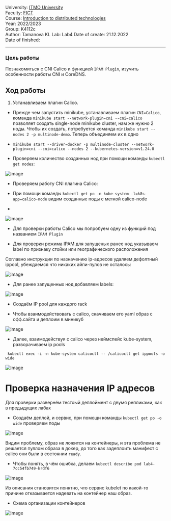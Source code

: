 University: [ITMO University](https://itmo.ru/ru/)  
Faculty: [FICT](https://fict.itmo.ru)  
Course: [Introduction to distributed technologies](https://github.com/itmo-ict-faculty/introduction-to-distributed-technologies)  
Year: 2022/2023  
Group: K4112c  
Author: Tamanova KL
Lab: Lab4
Date of create: 21.12.2022  
Date of finished: 

---

### Цель работы

Познакомиться с CNI Calico и функцией `IPAM Plugin`, изучить особенности работы CNI и CoreDNS.

## Ход работы
1. Устанавливаем плагин Calico.
- Прежде чем запустить minikube, устанавливаем плагин `CNI=Calico`, команда `minikube start --network-plugin=cni --cni=calico` позволяет создать single-node minikube cluster, нам же нужно 2 ноды. Чтобы их создать, потребуется команда `minikube start --nodes 2 -p multinode-demo`. Теперь объединяем их в одно

- `minikube start --driver=docker -p multinode-cluster --network-plugin=cni --cni=calico --nodes 2 --kubernetes-version=v1.24.0`

- Проверяем количество созданных нод при помощи команды `kubectl get nodes`:

![image](https://user-images.githubusercontent.com/107037214/209953679-a966fc93-0947-430f-97c1-dc5633a48564.png)

- Проверяем работу CNI плагина Calico:

- При помощи команды `kubectl get po -n kube-system -l=k8s-app=calico-node` видим созданные поды с меткой calico-node
- 
![image](https://user-images.githubusercontent.com/107037214/209953820-6d1825f9-87cf-4829-803e-4a6df2acc119.png)
 
- Для проверки работы Calico мы попробуем одну из функций под названием `IPAM Plugin`

- Для проверки режима IPAM для запущеных ранее нод указываем label по признаку стойки или географического расположения
 
 Соглавно инструкции по назначению ip-адресов удаляем дефолтный ippool, убеждаемся что никаких айпи-пулов не осталось:
 
![image](https://user-images.githubusercontent.com/107037214/209961700-09ad34ee-a79c-4bbc-80e0-66f5bd78659c.png)

- Для ранее запущенных нод добавляем labels:

![image](https://user-images.githubusercontent.com/107037214/209959201-12528243-bbde-4fbd-a0e4-c07a9c28365c.png)

- Создаём IP pool для каждого rack

- Чтобы взаимодействовать с calico, скачиваем его yaml образ с офф.сайта и деплоим в миникуб

![image](https://user-images.githubusercontent.com/107037214/209959885-0091fb3f-7fad-4353-bf76-f1a15d4e9d46.png)

- Далее, взаимодействуя с calico через неймспейс kube-system, разворачиваем ip pools

``` kubectl exec -i -n kube-system calicoctl -- /calicoctl get ippools -o wide```

![image](https://user-images.githubusercontent.com/107037214/209960573-35a185bb-058d-4091-adc5-912d72c43657.png)

# Проверка назначения IP адресов

Для проверки развернём тестоый деплоймент с двумя репликами, как в предыдущих лабах

- Создаём деплой, и сервис, при помощи команды `kubectl get po -o wide` проверяем поды

![image](https://user-images.githubusercontent.com/107037214/209961312-68d9596e-57e9-4b63-8954-2721045f9425.png)

Видим проблему, образ не ложится на контейнеры, и эта проблема не решается пуллом образа в докер, до того как задеплоить манифест с calico они были в состоянии `ready`.

- Чтобы понять, в чём ошибка, делаем `kubectl describe pod lab4-7cc54fb749-krdf6`

![image](https://user-images.githubusercontent.com/107037214/209961403-42abff08-4649-4b81-9333-0bddfe14515a.png)


Из описания становится понятно, что сервис kubelet по какой-то причине отказывается надевать на контейнер наш образ.

- Схема организации контейнеров

![image](https://user-images.githubusercontent.com/107037214/209482965-4612f4ac-2d20-49ea-9201-e393d5cc1d20.png)
